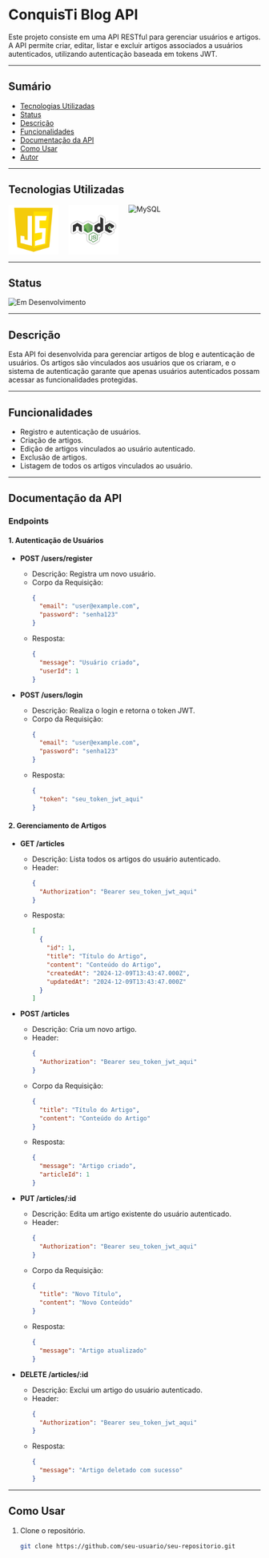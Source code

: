 # ConquisTi Blog API

Este projeto consiste em uma API RESTful para gerenciar usuários e artigos. A API permite criar, editar, listar e excluir artigos associados a usuários autenticados, utilizando autenticação baseada em tokens JWT.

---

## Sumário

- [Tecnologias Utilizadas](#tecnologias-utilizadas)
- [Status](#status)
- [Descrição](#descrição)
- [Funcionalidades](#funcionalidades)
- [Documentação da API](#documentação-da-api)
- [Como Usar](#como-usar)
- [Autor](#autor)

---

## Tecnologias Utilizadas

<div style="display: flex; flex-direction: row;">
  <div style="margin-right: 20px; display: flex; justify-content: flex-start;">
    <img src="images/js.png" alt="JavaScript" width="100"/>
  </div>
  <div style="margin-right: 20px; display: flex; justify-content: flex-start;">
    <img src="images/node.png" alt="Node.js" width="100"/>
  </div>
  <div style="margin-right: 20px; display: flex; justify-content: flex-start;">
    <img src="images/mysql.png" alt="MySQL" width="100"/>
  </div>
</div>

---

## Status

![Em Desenvolvimento](http://img.shields.io/static/v1?label=STATUS&message=EM%20DESENVOLVIMENTO&color=RED&style=for-the-badge)

---

## Descrição

Esta API foi desenvolvida para gerenciar artigos de blog e autenticação de usuários. Os artigos são vinculados aos usuários que os criaram, e o sistema de autenticação garante que apenas usuários autenticados possam acessar as funcionalidades protegidas.

---

## Funcionalidades

- Registro e autenticação de usuários.
- Criação de artigos.
- Edição de artigos vinculados ao usuário autenticado.
- Exclusão de artigos.
- Listagem de todos os artigos vinculados ao usuário.

---

## Documentação da API

### **Endpoints**

#### **1. Autenticação de Usuários**

- **POST /users/register**

  - Descrição: Registra um novo usuário.
  - Corpo da Requisição:
    ```json
    {
      "email": "user@example.com",
      "password": "senha123"
    }
    ```
  - Resposta:
    ```json
    {
      "message": "Usuário criado",
      "userId": 1
    }
    ```

- **POST /users/login**
  - Descrição: Realiza o login e retorna o token JWT.
  - Corpo da Requisição:
    ```json
    {
      "email": "user@example.com",
      "password": "senha123"
    }
    ```
  - Resposta:
    ```json
    {
      "token": "seu_token_jwt_aqui"
    }
    ```

#### **2. Gerenciamento de Artigos**

- **GET /articles**

  - Descrição: Lista todos os artigos do usuário autenticado.
  - Header:
    ```json
    {
      "Authorization": "Bearer seu_token_jwt_aqui"
    }
    ```
  - Resposta:
    ```json
    [
      {
        "id": 1,
        "title": "Título do Artigo",
        "content": "Conteúdo do Artigo",
        "createdAt": "2024-12-09T13:43:47.000Z",
        "updatedAt": "2024-12-09T13:43:47.000Z"
      }
    ]
    ```

- **POST /articles**

  - Descrição: Cria um novo artigo.
  - Header:
    ```json
    {
      "Authorization": "Bearer seu_token_jwt_aqui"
    }
    ```
  - Corpo da Requisição:
    ```json
    {
      "title": "Título do Artigo",
      "content": "Conteúdo do Artigo"
    }
    ```
  - Resposta:
    ```json
    {
      "message": "Artigo criado",
      "articleId": 1
    }
    ```

- **PUT /articles/:id**

  - Descrição: Edita um artigo existente do usuário autenticado.
  - Header:
    ```json
    {
      "Authorization": "Bearer seu_token_jwt_aqui"
    }
    ```
  - Corpo da Requisição:
    ```json
    {
      "title": "Novo Título",
      "content": "Novo Conteúdo"
    }
    ```
  - Resposta:
    ```json
    {
      "message": "Artigo atualizado"
    }
    ```

- **DELETE /articles/:id**
  - Descrição: Exclui um artigo do usuário autenticado.
  - Header:
    ```json
    {
      "Authorization": "Bearer seu_token_jwt_aqui"
    }
    ```
  - Resposta:
    ```json
    {
      "message": "Artigo deletado com sucesso"
    }
    ```

---

## Como Usar

1. Clone o repositório.
   ```bash
   git clone https://github.com/seu-usuario/seu-repositorio.git
   ```
